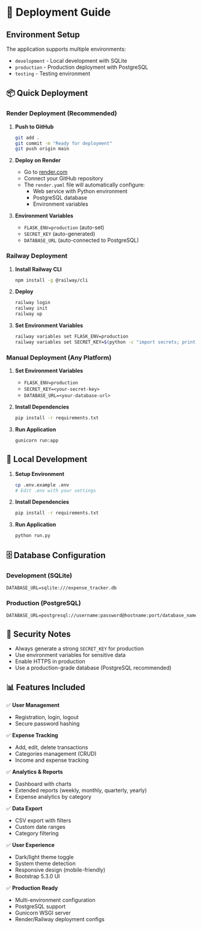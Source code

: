 # 🚀 Deployment Guide

## Environment Setup

The application supports multiple environments:
- `development` - Local development with SQLite
- `production` - Production deployment with PostgreSQL
- `testing` - Testing environment

## 📦 Quick Deployment

### Render Deployment (Recommended)

1. **Push to GitHub**
   ```bash
   git add .
   git commit -m "Ready for deployment"
   git push origin main
   ```

2. **Deploy on Render**
   - Go to [render.com](https://render.com)
   - Connect your GitHub repository
   - The `render.yaml` file will automatically configure:
     - Web service with Python environment
     - PostgreSQL database
     - Environment variables

3. **Environment Variables**
   - `FLASK_ENV=production` (auto-set)
   - `SECRET_KEY` (auto-generated)
   - `DATABASE_URL` (auto-connected to PostgreSQL)

### Railway Deployment

1. **Install Railway CLI**
   ```bash
   npm install -g @railway/cli
   ```

2. **Deploy**
   ```bash
   railway login
   railway init
   railway up
   ```

3. **Set Environment Variables**
   ```bash
   railway variables set FLASK_ENV=production
   railway variables set SECRET_KEY=$(python -c "import secrets; print(secrets.token_hex(16))")
   ```

### Manual Deployment (Any Platform)

1. **Set Environment Variables**
   - `FLASK_ENV=production`
   - `SECRET_KEY=<your-secret-key>`
   - `DATABASE_URL=<your-database-url>`

2. **Install Dependencies**
   ```bash
   pip install -r requirements.txt
   ```

3. **Run Application**
   ```bash
   gunicorn run:app
   ```

## 🔧 Local Development

1. **Setup Environment**
   ```bash
   cp .env.example .env
   # Edit .env with your settings
   ```

2. **Install Dependencies**
   ```bash
   pip install -r requirements.txt
   ```

3. **Run Application**
   ```bash
   python run.py
   ```

## 🗄️ Database Configuration

### Development (SQLite)
```
DATABASE_URL=sqlite:///expense_tracker.db
```

### Production (PostgreSQL)
```
DATABASE_URL=postgresql://username:password@hostname:port/database_name
```

## 🔐 Security Notes

- Always generate a strong `SECRET_KEY` for production
- Use environment variables for sensitive data
- Enable HTTPS in production
- Use a production-grade database (PostgreSQL recommended)

## 📊 Features Included

✅ **User Management**
- Registration, login, logout
- Secure password hashing

✅ **Expense Tracking**
- Add, edit, delete transactions
- Categories management (CRUD)
- Income and expense tracking

✅ **Analytics & Reports**
- Dashboard with charts
- Extended reports (weekly, monthly, quarterly, yearly)
- Expense analytics by category

✅ **Data Export**
- CSV export with filters
- Custom date ranges
- Category filtering

✅ **User Experience**
- Dark/light theme toggle
- System theme detection
- Responsive design (mobile-friendly)
- Bootstrap 5.3.0 UI

✅ **Production Ready**
- Multi-environment configuration
- PostgreSQL support
- Gunicorn WSGI server
- Render/Railway deployment configs
